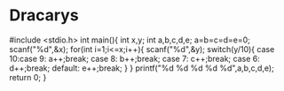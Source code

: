 # Dracarys
#include <stdio.h>
int main(){
    int x,y;
    int a,b,c,d,e;
    a=b=c=d=e=0;
    scanf("%d",&x);
    for(int i=1;i<=x;i++){
        scanf("%d",&y);
        switch(y/10){
        case 10:case 9:
        a++;break;
        case 8:
        b++;break;
        case 7:
        c++;break;
        case 6:
        d++;break;
        default:
        e++;break;
    }
        }
        printf("%d %d %d %d %d",a,b,c,d,e);
	return 0;
}
